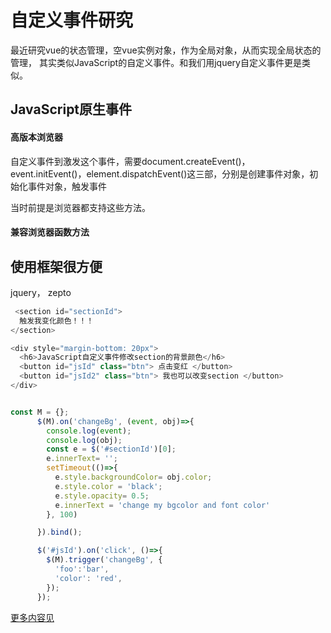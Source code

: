 # 自定义事件研究

最近研究vue的状态管理，空vue实例对象，作为全局对象，从而实现全局状态的管理，
其实类似JavaScript的自定义事件。和我们用jquery自定义事件更是类似。

##  JavaScript原生事件

#### 高版本浏览器

自定义事件到激发这个事件，需要document.createEvent()，event.initEvent()，element.dispatchEvent()这三部，分别是创建事件对象，初始化事件对象，触发事件
   
当时前提是浏览器都支持这些方法。

#### 兼容浏览器函数方法

## 使用框架很方便

jquery， zepto

```js
 <section id="sectionId">
  触发我变化颜色！！！
</section>

<div style="margin-bottom: 20px">
  <h6>JavaScript自定义事件修改section的背景颜色</h6>
  <button id="jsId" class="btn"> 点击变红 </button>
  <button id="jsId2" class="btn"> 我也可以改变section </button>
</div>


const M = {};
      $(M).on('changeBg', (event, obj)=>{
        console.log(event);
        console.log(obj);
        const e = $('#sectionId')[0];
        e.innerText= '';
        setTimeout(()=>{
          e.style.backgroundColor= obj.color;
          e.style.color = 'black';
          e.style.opacity= 0.5;
          e.innerText = 'change my bgcolor and font color'
        }, 100)

      }).bind();

      $('#jsId').on('click', ()=>{
        $(M).trigger('changeBg', {
          'foo':'bar',
          'color': 'red',
        });
      });

```


[更多内容见](http://www.zhangxinxu.com/wordpress/2012/04/js-dom%E8%87%AA%E5%AE%9A%E4%B9%89%E4%BA%8B%E4%BB%B6/)
